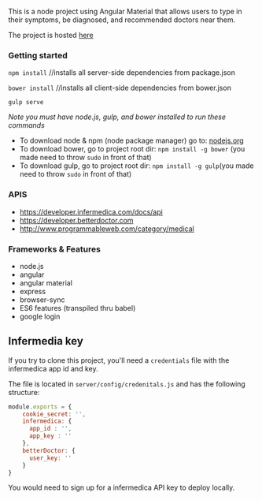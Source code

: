 This is a node project using Angular Material that allows users to type in their symptoms, be diagnosed, and recommended doctors near them.

The project is hosted [here](http://fixmelathe.herokuapp.com/)

### Getting started ###
`npm install`   //installs all server-side dependencies from package.json 

`bower install`  //installs all client-side dependencies from bower.json 

`gulp serve`

*Note you must have node.js, gulp, and bower installed to run these commands*

- To download node & npm (node package manager) go to: [nodejs.org](https://nodejs.org/en/)
- To download bower, go to project root dir: `npm install -g bower` (you made need to throw `sudo` in front of that)
- To download gulp, go to project root dir: `npm install -g gulp`(you made need to throw `sudo` in front of that)

### APIS ###
* https://developer.infermedica.com/docs/api
* https://developer.betterdoctor.com
* http://www.programmableweb.com/category/medical

### Frameworks & Features ###
- node.js
- angular
- angular material
- express
- browser-sync
- ES6 features (transpiled thru babel)
- google login


## Infermedia key ## 
If you try to clone this project, you'll need a `credentials` file with the infermedica app id and key.

The file is located in `server/config/credenitals.js` and has the following structure:

```javascript
module.exports = {
    cookie_secret: '',
    infermedica: {
      app_id : '',
      app_key : ''
    },
    betterDoctor: {
      user_key: ''
    }
}
```

You would need to sign up for a infermedica API key to deploy locally.
